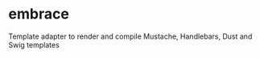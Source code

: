 embrace
=======

Template adapter to render and compile Mustache, Handlebars, Dust and Swig templates
